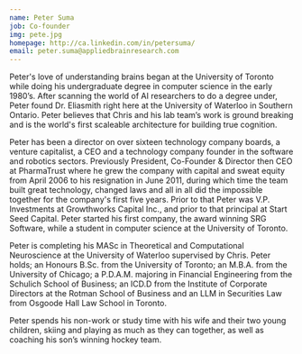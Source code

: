 ```yaml
---
name: Peter Suma
job: Co-founder
img: pete.jpg
homepage: http://ca.linkedin.com/in/petersuma/
email: peter.suma@appliedbrainresearch.com
---
```


Peter's love of understanding brains began at the University of
Toronto while doing his undergraduate degree in computer science in
the early 1980’s. After scanning the world of AI researchers to do a
degree under, Peter found Dr. Eliasmith right here at the University
of Waterloo in Southern Ontario. Peter believes that Chris and his lab
team’s work is ground breaking and is the world's first scaleable
architecture for building true cognition.

Peter has been a director on over sixteen technology company boards, a
venture capitalist, a CEO and a technology company founder in the
software and robotics sectors. Previously President, Co-Founder &
Director then CEO at PharmaTrust where he grew the company with
capital and sweat equity from April 2006 to his resignation in June
2011, during which time the team built great technology, changed laws
and all in all did the impossible together for the company's first
five years. Prior to that Peter was V.P. Investments at Growthworks
Capital Inc., and prior to that principal at Start Seed Capital. Peter
started his first company, the award winning SRG Software, while a
student in computer science at the University of Toronto.

Peter is completing his MASc in Theoretical and Computational
Neuroscience at the University of Waterloo supervised by Chris. Peter
holds; an Honours B.Sc. from the University of Toronto; an M.B.A. from
the University of Chicago; a P.D.A.M. majoring in Financial
Engineering from the Schulich School of Business; an ICD.D from the
Institute of Corporate Directors at the Rotman School of Business and
an LLM in Securities Law from Osgoode Hall Law School in Toronto.

Peter spends his non-work or study time with his wife and their two
young children, skiing and playing as much as they can together, as
well as coaching his son’s winning hockey team.
